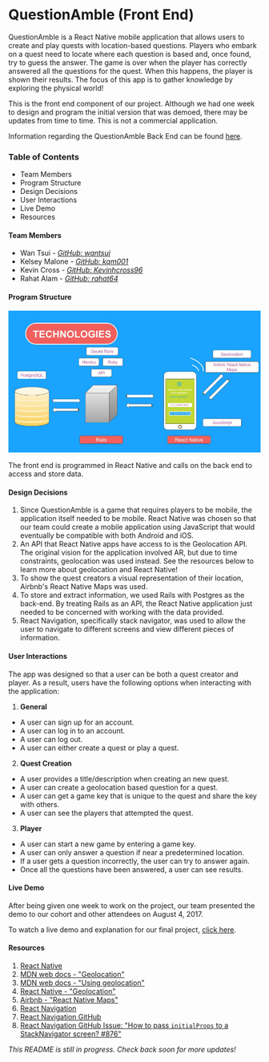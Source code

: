 # QuestionAmble (Front End)

QuestionAmble is a React Native mobile application that allows users to create and play quests with location-based questions. Players who embark on a quest need to locate where each question is based and, once found, try to guess the answer. The game is over when the player has correctly answered all the questions for the quest. When this happens, the player is shown their results. The focus of this app is to gather knowledge by exploring the physical world!

This is the front end component of our project. Although we had one week to design and program the initial version that was demoed, there may be updates from time to time. This is not a commercial application.

Information regarding the QuestionAmble Back End can be found [here](https://github.com/nyc-rock-doves-2017/QuestionAmble-BE).

### Table of Contents
- Team Members
- Program Structure
- Design Decisions
- User Interactions
- Live Demo
- Resources

#### Team Members
* Wan Tsui - *[GitHub: wantsui](https://github.com/wantsui)*
* Kelsey Malone - *[GitHub: kqm001](https://github.com/kqm001)*
* Kevin Cross - *[GitHub: Kevinhcross96](https://github.com/Kevinhcross96)*
* Rahat Alam - *[GitHub: rahat64](https://github.com/rahat64)*

#### Program Structure
![tech_used](QuestionAmble_tech_used.jpg)

The front end is programmed in React Native and calls on the back end to access and store data.

#### Design Decisions
1. Since QuestionAmble is a game that requires players to be mobile, the application itself needed to be mobile. React Native was chosen so that our team could create a mobile application using JavaScript that would eventually be compatible with both Android and iOS.
2. An API that React Native apps have access to is the Geolocation API. The original vision for the application involved AR, but due to time constraints, geolocation was used instead. See the resources below to learn more about geolocation and React Native!
3. To show the quest creators a visual representation of their location, Airbnb's React Native Maps was used.
4. To store and extract information, we used Rails with Postgres as the back-end. By treating Rails as an API, the React Native application just needed to be concerned with working with the data provided.
5. React Navigation, specifically stack navigator, was used to allow the user to navigate to different screens and view different pieces of information.


#### User Interactions
The app was designed so that a user can be both a quest creator and player. As a result, users have the following options when interacting with the application:
1. **General**
  - A user can sign up for an account.
  - A user can log in to an account.
  - A user can log out.
  - A user can either create a quest or play a quest.
2. **Quest Creation**
  - A user provides a title/description when creating an new quest.
  - A user can create a geolocation based question for a quest.
  - A user can get a game key that is unique to the quest and share the key with others.
  - A user can see the players that attempted the quest.
3. **Player**
  - A user can start a new game by entering a game key.
  - A user can only answer a question if near a predetermined location.
  - If a user gets a question incorrectly, the user can try to answer again.
  - Once all the questions have been answered, a user can see results.

#### Live Demo
After being given one week to work on the project, our team presented the demo to our cohort and other attendees on August 4, 2017.

To watch a live demo and explanation for our final project,
[click here](https://youtu.be/cPXdBUwHqvc).

#### Resources
1. [React Native](https://facebook.github.io/react-native/)
2. [MDN web docs - "Geolocation"](https://developer.mozilla.org/en-US/docs/Web/API/Geolocation)
3. [MDN web docs - "Using geolocation"](https://developer.mozilla.org/en-US/docs/Web/API/Geolocation/Using_geolocation)
4. [React Native - "Geolocation"](https://facebook.github.io/react-native/docs/geolocation.html)
5. [Airbnb - "React Native Maps"](https://github.com/airbnb/react-native-maps)
6. [React Navigation](https://reactnavigation.org/)
7. [React Navigation GitHub](https://github.com/react-community/react-navigation)
8. [React Navigation GitHub Issue: "How to pass `initialProps` to a StackNavigator screen? #876"](https://github.com/react-community/react-navigation/issues/876)


*This README is still in progress. Check back soon for more updates!*
